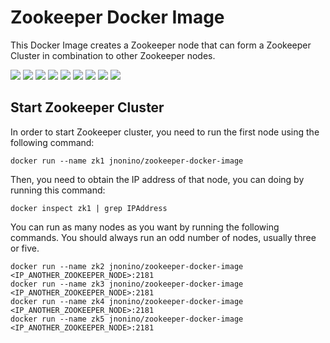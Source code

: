 # Zookeeper Docker Image

This Docker Image creates a Zookeeper node that can form a Zookeeper Cluster in combination to other Zookeeper nodes.

[![](https://img.shields.io/docker/pulls/jnonino/zookeeper)](https://hub.docker.com/r/jnonino/zookeeper/)
[![](hhttps://img.shields.io/docker/build/jnonino/zookeeper)](https://hub.docker.com/r/jnonino/zookeeper/)
[![](https://img.shields.io/docker/automated/jnonino/zookeeper)](https://hub.docker.com/r/jnonino/zookeeper/)
[![](https://img.shields.io/docker/stars/jnonino/zookeeper)](https://hub.docker.com/r/jnonino/zookeeper/)
[![](https://img.shields.io/github/license/cn-docker/zookeeper-docker-image)](https://github.com/cn-docker/zookeeper-docker-image)
[![](https://img.shields.io/github/issues/cn-docker/zookeeper-docker-image)](https://github.com/cn-docker/zookeeper-docker-image)
[![](https://img.shields.io/github/issues-closed/cn-docker/zookeeper-docker-image)](https://github.com/cn-docker/zookeeper-docker-image)
[![](https://img.shields.io/github/languages/code-size/cn-docker/zookeeper-docker-image)](https://github.com/cn-docker/zookeeper-docker-image)
[![](https://img.shields.io/github/repo-size/cn-docker/zookeeper-docker-image)](https://github.com/cn-docker/zookeeper-docker-image)

## Start Zookeeper Cluster

In order to start Zookeeper cluster, you need to run the first node using the following command:

    docker run --name zk1 jnonino/zookeeper-docker-image

Then, you need to obtain the IP address of that node, you can doing by running this command:

    docker inspect zk1 | grep IPAddress  

You can run as many nodes as you want by running the following commands. You should always run an odd number of nodes, usually three or five.

    docker run --name zk2 jnonino/zookeeper-docker-image <IP_ANOTHER_ZOOKEEPER_NODE>:2181  
    docker run --name zk3 jnonino/zookeeper-docker-image <IP_ANOTHER_ZOOKEEPER_NODE>:2181  
    docker run --name zk4 jnonino/zookeeper-docker-image <IP_ANOTHER_ZOOKEEPER_NODE>:2181  
    docker run --name zk5 jnonino/zookeeper-docker-image <IP_ANOTHER_ZOOKEEPER_NODE>:2181  

